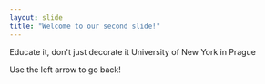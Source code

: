 ```yaml
---
layout: slide
title: "Welcome to our second slide!"
---
```

Educate it, don't just decorate it
University of New York in Prague

Use the left arrow to go back!
